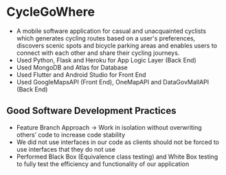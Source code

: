 # CycleGoWhere
- A mobile software application for casual and unacquainted cyclists which generates cycling routes based on a user's preferences, discovers scenic spots and bicycle parking areas and enables users to connect with each other and share their cycling journeys. 
- Used Python, Flask and Heroku for App Logic Layer (Back End)
- Used MongoDB and Atlas for Database 
- Used Flutter and Android Studio for Front End
- Used GoogleMapsAPI (Front End), OneMapAPI and DataGovMallAPI (Back End)

## Good Software Development Practices
- Feature Branch Approach -> Work in isolation without overwriting others’ code to increase code stability
- We did not use interfaces in our code as clients should not be forced to use interfaces that they do not use
- Performed Black Box (Equivalence class testing) and White Box testing to fully test the efficiency and functionality of our application

